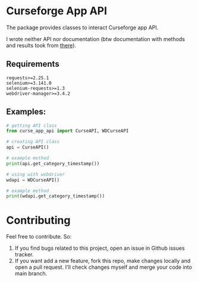 # **Curseforge App API**
The package provides classes to interact Curseforge app API.

I wrote neither API nor documentation (btw documentation with methods and results took from [there]).

## Requirements 
```
requests>=2.25.1
selenium>=3.141.0
selenium-requests>=1.3
webdriver-manager>=3.4.2
```


## Examples:
```python
# getting API class
from curse_app_api import CurseAPI, WDCurseAPI

# creating API class
api = CurseAPI()

# example method 
print(api.get_category_timestamp())

# using with webdriver
wdapi = WDCurseAPI()

# example method 
print(wdapi.get_category_timestamp()) 
```


# Contributing
Feel free to contribute. So: 

1) If you find bugs related to this project, open an issue in 
Github issues tracker. 
2) If you want add a new feature, fork this repo, make changes locally and open a pull request. I'll check changes 
   myself and merge your code into main branch.


[there]: https://curseforgeapi.docs.apiary.io/